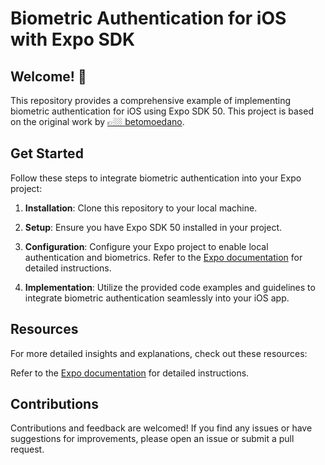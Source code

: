 # Biometric Authentication for iOS with Expo SDK

## Welcome! 👋

This repository provides a comprehensive example of implementing biometric authentication for iOS using Expo SDK 50. This project is based on the original work by [👉🏼 betomoedano](https://www.youtube.com/channel/UCh247h68vszOMA_OWpGEa5g).

## Get Started

Follow these steps to integrate biometric authentication into your Expo project:

1. **Installation**: Clone this repository to your local machine.

2. **Setup**: Ensure you have Expo SDK 50 installed in your project.

3. **Configuration**: Configure your Expo project to enable local authentication and biometrics. Refer to the [Expo documentation](https://docs.expo.dev/versions/latest/sdk/local-authentication/#permissions) for detailed instructions.

4. **Implementation**: Utilize the provided code examples and guidelines to integrate biometric authentication seamlessly into your iOS app.

## Resources

For more detailed insights and explanations, check out these resources:

Refer to the [Expo documentation](https://docs.expo.dev/versions/latest/sdk/local-authentication/#permissions) for detailed instructions.

## Contributions

Contributions and feedback are welcomed! If you find any issues or have suggestions for improvements, please open an issue or submit a pull request.

